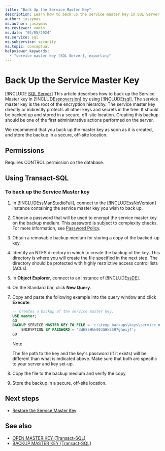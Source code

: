 ```yaml
---
title: "Back Up the Service Master Key"
description: Learn how to back up the service master key in SQL Server by using Transact-SQL. The service master key is the root of the encryption hierarchy.
author: jaszymas
ms.author: jaszymas
ms.reviewer: vanto
ms.date: "04/05/2024"
ms.service: sql
ms.subservice: security
ms.topic: conceptual
helpviewer_keywords:
  - "service master key [SQL Server], exporting"
---
```

# Back Up the Service Master Key
[!INCLUDE [SQL Server](../../../includes/applies-to-version/sqlserver.md)]
  This article describes how to back up the Service Master key in [!INCLUDE[ssnoversion](../../../includes/ssnoversion-md.md)] by using [!INCLUDE[tsql](../../../includes/tsql-md.md)]. The service master key is the root of the encryption hierarchy. The service master key directly or indirectly protects all other keys and secrets in the tree. It should be backed up and stored in a secure, off-site location. Creating this backup should be one of the first administrative actions performed on the server.  
  
We recommend that you back up the master key as soon as it is created, and store the backup in a secure, off-site location.  
  
## Permissions

Requires CONTROL permission on the database.  
  
## Using Transact-SQL  
  
### To back up the Service Master key
  
1. In [!INCLUDE[ssManStudioFull](../../../includes/ssmanstudiofull-md.md)], connect to the [!INCLUDE[ssNoVersion](../../../includes/ssnoversion-md.md)] instance containing the service master key you wish to back up.  
  
2. Choose a password that will be used to encrypt the service master key on the backup medium. This password is subject to complexity checks. For more information, see [Password Policy](../../../relational-databases/security/password-policy.md).  
  
3. Obtain a removable backup medium for storing a copy of the backed-up key.  
  
4. Identify an NTFS directory in which to create the backup of the key. This directory is where you will create the file specified in the next step. The directory should be protected with highly restrictive access control lists (ACLs).  
  
5. In **Object Explorer**, connect to an instance of [!INCLUDE[ssDE](../../../includes/ssde-md.md)].  
  
6. On the Standard bar, click **New Query**.  
  
7. Copy and paste the following example into the query window and click **Execute**.  
  
    ```sql
    -- Creates a backup of the service master key.
    USE master;
    GO
    BACKUP SERVICE MASTER KEY TO FILE = 'c:\temp_backups\keys\service_master_ key'
        ENCRYPTION BY PASSWORD = '3dH85Hhk003GHk2597gheij4';
    GO
    ```  
  
    > [!NOTE]  
    > The file path to the key and the key's password (if it exists) will be different than what is indicated above. Make sure that both are specific to your server and key set-up.
  
8. Copy the file to the backup medium and verify the copy.  
  
9. Store the backup in a secure, off-site location.  

## Next steps

- [Restore the Service Master Key](restore-the-service-master-key.md)

## See also

- [OPEN MASTER KEY &#40;Transact-SQL&#41;](../../../t-sql/statements/open-master-key-transact-sql.md)
- [BACKUP MASTER KEY &#40;Transact-SQL&#41;](../../../t-sql/statements/backup-master-key-transact-sql.md)

